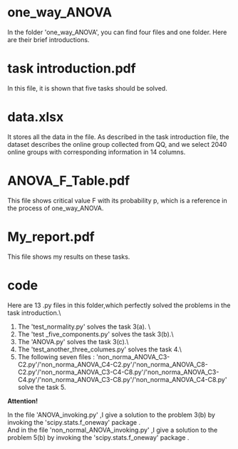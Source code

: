 # one_way_ANOVA
In the folder 'one_way_ANOVA', you can find four files and one folder. Here are their brief introductions.
# task introduction.pdf
In this file, it is shown that five tasks should be solved.
# data.xlsx
It stores all the data in the file. As described in the task introduction file, the dataset describes the online group collected from QQ, and we select 2040 online groups with corresponding information in 14 columns.
# ANOVA_F_Table.pdf
This file shows critical value F with its probability p, which is a reference in the process of one_way_ANOVA.
# My_report.pdf
This file shows my results on these tasks.
# code 
Here are 13 .py files in this folder,which perfectly solved the problems in the task introduction.\
1. The 'test_normality.py' solves the task 3(a).  \
2. The 'test _five_components.py' solves the task 3(b).\
3. The 'ANOVA.py' solves the task 3(c).\
4. The 'test_another_three_columes.py' solves the task 4.\
5. The following seven files : 'non_norma_ANOVA_C3-C2.py'/'non_norma_ANOVA_C4-C2.py'/'non_norma_ANOVA_C8-C2.py'/'non_norma_ANOVA_C3-C4-C8.py'/'non_norma_ANOVA_C3-C4.py'/'non_norma_ANOVA_C3-C8.py'/'non_norma_ANOVA_C4-C8.py' solve the task 5.


**Attention!**

In the file 'ANOVA_invoking.py' ,I give a solution to the problem 3(b) by invoking the 'scipy.stats.f_oneway' package .\
And in the file 'non_normal_ANOVA_invoking.py' ,I give a solution to the problem 5(b) by invoking the 'scipy.stats.f_oneway' package .
